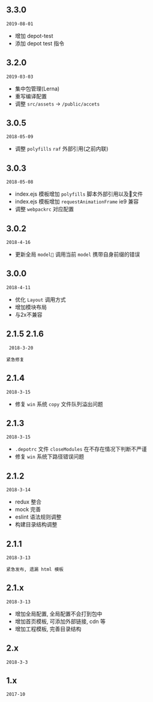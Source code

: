 ## 3.3.0

`2019-08-01`

  - 增加 depot-test 
  - 添加 depot test 指令

## 3.2.0

`2019-03-03`

- 集中包管理(Lerna)
- 重写编译配置
- 调整 `src/assets` -> `/public/accets`

## 3.0.5

`2018-05-09`

- 调整 `polyfills` `raf` 外部引用(之前内联)

## 3.0.3

`2018-05-08`

- index.ejs 模板增加 `polyfills` 脚本外部引用以及文件
- index.ejs 模板增加 `requestAnimationFrame` ie9 兼容
- 调整 `webpackrc` 对应配置

## 3.0.2

`2018-4-16`

- 更新全局 `model` 调用当前 `model` 携带自身前缀的错误


## 3.0.0

`2018-4-11`

- 优化 `Layout` 调用方式
- 增加模块布局
- 与2x不兼容

## 2.1.5 2.1.6

` 2018-3-20`

```
紧急修复
```


## 2.1.4

`2018-3-15`


- 修复 `win` 系统 `copy` 文件队列溢出问题



## 2.1.3

`2018-3-15`


- `.depotrc` 文件 `closeModules` 在不存在情况下判断不严谨
- 修复 `win` 系统下路径错误问题

## 2.1.2

`2018-3-14`


- redux 整合
- mock 完善
- eslint 语法规则调整
- 构建目录结构调整


## 2.1.1

`2018-3-13`

```
紧急发布, 遗漏 html 模板
```


## 2.1.x 

`2018-3-13 `

- 增加全局配置, 全局配置不会打到包中
- 增加首页模板, 可添加外部链接, cdn 等
- 增加工程模板, 完善目录结构


## 2.x 

`2018-3-3`

## 1.x 

`2017-10`






